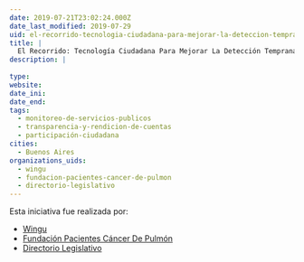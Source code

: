 ```yaml
---
date: 2019-07-21T23:02:24.000Z
date_last_modified: 2019-07-29
uid: el-recorrido-tecnologia-ciudadana-para-mejorar-la-deteccion-temprana-del-cancer-en-el-sistema-publico-de-salud
title: |
  El Recorrido: Tecnología Ciudadana Para Mejorar La Detección Temprana Del Cáncer En El Sistema Público De Salud.
description: |
  
type: 
website: 
date_ini: 
date_end: 
tags:
  - monitoreo-de-servicios-publicos
  - transparencia-y-rendicion-de-cuentas
  - participación-ciudadana
cities: 
  - Buenos Aires
organizations_uids:
  - wingu
  - fundacion-pacientes-cancer-de-pulmon
  - directorio-legislativo
---
```


Esta iniciativa fue realizada por:

- [Wingu](/organizaciones/wingu)
- [Fundación Pacientes Cáncer De Pulmón](/organizaciones/fundacion-pacientes-cancer-de-pulmon)
- [Directorio Legislativo](/organizaciones/directorio-legislativo)
